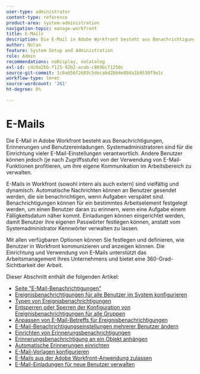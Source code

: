```yaml
---
user-type: administrator
content-type: reference
product-area: system-administration
navigation-topic: manage-workfront
title: E-Mails
description: Die E-Mail in Adobe Workfront besteht aus Benachrichtigungen, Erinnerungen und Benutzereinladungen. Systemadministratoren sind für die Einrichtung vieler E-Mail-Einstellungen verantwortlich. Andere Benutzer können jedoch (je nach Zugriffsstufe) von der Verwendung von E-Mail-Funktionen profitieren, um ihre eigene Kommunikation im Arbeitsbereich zu verwalten.
author: Nolan
feature: System Setup and Administration
role: Admin
recommendations: noDisplay, noCatalog
exl-id: cdc0a2bb-f125-42b2-acab-c869bc71250c
source-git-commit: 1c0a656f2603c5decabd2bb4e88da1b9530f9e1c
workflow-type: tm+mt
source-wordcount: '261'
ht-degree: 0%

---
```


# E-Mails

Die E-Mail in Adobe Workfront besteht aus Benachrichtigungen, Erinnerungen und Benutzereinladungen. Systemadministratoren sind für die Einrichtung vieler E-Mail-Einstellungen verantwortlich. Andere Benutzer können jedoch (je nach Zugriffsstufe) von der Verwendung von E-Mail-Funktionen profitieren, um ihre eigene Kommunikation im Arbeitsbereich zu verwalten.

E-Mails in Workfront (sowohl intern als auch extern) sind vielfältig und dynamisch. Automatische Nachrichten können an Benutzer gesendet werden, die sie benachrichtigen, wenn Aufgaben verspätet sind. Benachrichtigungen können für ein bestimmtes Arbeitselement festgelegt werden, um einen Benutzer daran zu erinnern, wenn eine Aufgabe einem Fälligkeitsdatum näher kommt. Einladungen können eingerichtet werden, damit Benutzer ihre eigenen Passwörter festlegen können, anstatt vom Systemadministrator Kennwörter verwalten zu lassen.

Mit allen verfügbaren Optionen können Sie festlegen und definieren, wie Benutzer in Workfront kommunizieren und anzeigen können. Die Einrichtung und Verwendung von E-Mails unterstützt das Arbeitsmanagement Ihres Unternehmens und bietet eine 360-Grad-Sichtbarkeit der Arbeit.

Dieser Abschnitt enthält die folgenden Artikel:

* [Seite &quot;E-Mail-Benachrichtigungen&quot;](../../../administration-and-setup/manage-workfront/emails/email-notifications-page.md)
* [Ereignisbenachrichtigungen für alle Benutzer im System konfigurieren](../../../administration-and-setup/manage-workfront/emails/configure-event-notifications-for-everyone-in-the-system.md)
* [Typen von Ereignisbenachrichtigungen](../../../administration-and-setup/manage-workfront/emails/event-notifications-available-in-wf.md)
* [Entsperren oder Sperren der Konfiguration von Ereignisbenachrichtigungen für alle Gruppen](../../../administration-and-setup/manage-workfront/emails/unlock-configuration-of-event-notifications-for-groups.md)
* [Anpassen von E-Mail-Betreffs für Ereignisbenachrichtigungen](../../../administration-and-setup/manage-workfront/emails/custom-email-subjects-event-notification.md)
* [E-Mail-Benachrichtigungseinstellungen mehrerer Benutzer ändern](../../../administration-and-setup/manage-workfront/emails/modify-email-notification-settings-user-profiles.md)
* [Einrichten von Erinnerungsbenachrichtigungen](../../../administration-and-setup/manage-workfront/emails/set-up-reminder-notifications.md)
* [Erinnerungsbenachrichtigung an ein Objekt anhängen](../../../workfront-basics/using-notifications/attach-reminder-notification-object.md)
* [Automatische Erinnerungen einrichten](../../../administration-and-setup/manage-workfront/emails/setting-up-automatic-reminders.md)
* [E-Mail-Vorlagen konfigurieren](../../../administration-and-setup/manage-workfront/emails/configure-email-templates.md)
* [E-Mails aus der Adobe Workfront-Anwendung zulassen](../../../administration-and-setup/manage-workfront/emails/allow-emails-from-wf-app.md)
* [E-Mail-Einladungen für neue Benutzer verwalten](../../../administration-and-setup/manage-workfront/emails/manage-email-invitations.md)
